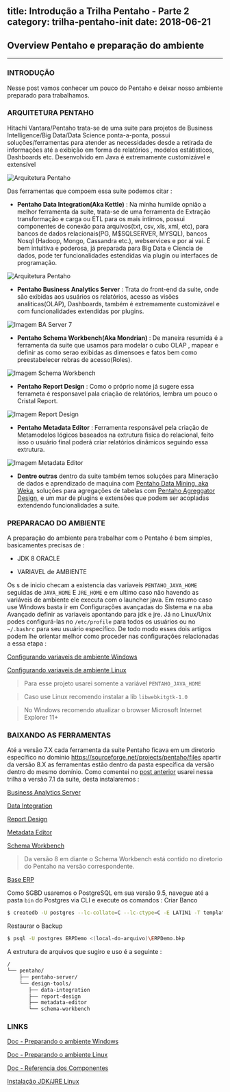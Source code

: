 title: Introdução a Trilha Pentaho - Parte 2
category: trilha-pentaho-init
date: 2018-06-21
------------------------------------

## Overview Pentaho e preparação do ambiente
___

### INTRODUÇÃO

Nesse post vamos conhecer um pouco do Pentaho e deixar nosso ambiente preparado para trabalhamos. 

### ARQUITETURA PENTAHO

Hitachi Vantara/Pentaho trata-se de uma suite para projetos de Business Intelligence/Big Data/Data Science ponta-a-ponta, possui soluções/ferramentas para atender as necessidades desde a retirada de informações até a exibição em forma de relatórios , modelos estátisticos, Dashboards etc. Desenvolvido em Java é extremamente customizável e extensível

![Arquitetura Pentaho](./userdata/images/trilha-1-01.jpg)


Das ferramentas que compoem essa suite podemos citar : 

+ **Pentaho Data Integration(Aka Kettle)** : Na minha humilde opnião a melhor ferramenta da suite, trata-se de uma ferramenta de Extração transformação e carga ou ETL para os mais intimos, possui componentes de conexão para arquivos(txt, csv, xls, xml, etc), para bancos de dados relacionais(PG, M$SQLSERVER, MYSQL), bancos Nosql (Hadoop, Mongo, Cassandra etc.), webservices e por ai vai. É bem intuitiva e poderosa, já preparada para Big Data e Ciencia de dados, pode ter funcionalidades estendidas via plugin ou interfaces de programação.

![Arquitetura Pentaho](./userdata/images/trilha-1-03.jpg)

+ **Pentaho Business Analytics Server** : Trata do front-end da suite, onde são exibidas aos usuários os relatórios, acesso as visões analiticas(OLAP), Dashboards, também é extremamente customizável e com funcionalidades extendidas por plugins. 

![Imagem BA Server 7](./userdata/images/trilha-1-04.jpg)

+ **Pentaho Schema Workbench(Aka Mondrian)** : De maneira resumida é a ferramenta da suite que usamos para modelar o cubo OLAP , mapear e definir as como serao exibidas as dimensoes e fatos bem como preestabelecer rebras de acesso(Roles).

![Imagem Schema Workbench](./userdata/images/trilha-1-06.jpg)

+ **Pentaho Report Design** :  Como o próprio nome já sugere essa ferrameta é responsavel pala criação de relatórios, lembra um pouco o Cristal Report. 

![Imagem Report Design](./userdata/images/trilha-1-05.jpg)

+ **Pentaho Metadata Editor** :  Ferramenta responsável pela criação de Metamodelos lógicos baseados na extrutura fisica do relacional, feito isso o usuário final poderá criar relatórios dinâmicos seguindo essa extrutura. 

![Imagem Metadata Editor](./userdata/images/trilha-1-07.jpg)


+ **Dentre outras** dentro da suite também temos soluções para Mineração de dados e aprendizado de maquina com [Pentaho Data Mining, aka Weka](https://wiki.pentaho.com/display/DATAMINING/Pentaho+Data+Mining+Community+Documentation), soluções para agregações de tabelas com [Pentaho Agreggator Design](https://help.pentaho.com/Documentation/7.1/0N0/010/000), e um mar de plugins e extensões que podem ser acopladas extendendo funcionalidades a suite. 


### PREPARACAO DO AMBIENTE 

A preparação do ambiente para trabalhar com o Pentaho é bem simples, basicamentes precisas de : 

- JDK 8 ORACLE 

- VARIAVEL de AMBIENTE 

Os s de inicio checam a existencia das variaveis `PENTAHO_JAVA_HOME` seguidas de `JAVA_HOME` E `JRE_HOME` e em ultimo caso não havendo as variáveis de ambiente ele executa com o launcher java.
Em resumo caso use Windows basta ir em Configurações avançadas do Sistema e na aba Avançado definir as variaveis apontando para jdk e jre. Já no Linux/Unix podes configurá-las no `/etc/profile` para todos os usuários ou no `~/.bashrc` para seu usuário específico.
De todo modo esses dois artigos podem lhe orientar melhor como proceder nas configurações relacionadas a essa etapa : 

[Configurando variaveis de ambiente Windows](https://confluence.atlassian.com/confbr1/configurando-a-variavel-java_home-no-windows-933709538.html)

[Configurando variaveis de ambiente Linux](https://www.2daygeek.com/setup-java-environment-variables-on-ubuntu-centos-debian-fedora-mint-rhel-opensuse/)

> Para esse projeto usarei somente a variável `PENTAHO_JAVA_HOME` 

> Caso use Linux recomendo instalar a lib `libwebkitgtk-1.0`

> No Windows recomendo atualizar o browser Microsoft Internet Explorer 11+


### BAIXANDO AS FERRAMENTAS 

Até a versão 7.X cada ferramenta da suite Pentaho ficava em um diretorio específico no dominio https://sourceforge.net/projects/pentaho/files apartir da versão 8.X as ferramentas estão dentro da pasta específica da versão dentro do mesmo domínio. Como comentei no [post anterior](#/blog/trilha-pentaho-init/2018/trilha-1-intro) usarei nessa trilha a versão 7.1 da suite, desta instalaremos : 


[Business Analytics Server](https://sourceforge.net/projects/pentaho/files/Business%20Intelligence%20Server/7.1/pentaho-server-ce-7.1.0.0-12.zip/download)

[Data Integration](https://sourceforge.net/projects/pentaho/files/Data%20Integration/7.1/pdi-ce-7.1.0.0-12.zip/download)

[Report Design](https://sourceforge.net/projects/pentaho/files/Report%20Designer/7.1/prd-ce-7.1.0.0-12.zip/download)

[Metadata Editor](https://sourceforge.net/projects/pentaho/files/Pentaho%20Metadata/7.1/pme-ce-7.1.0.0-12.zip/download)

[Schema Workbench](https://sourceforge.net/projects/mondrian/files/schema%20workbench/3.14.0/psw-ce-3.14.0.0-12.zip/download)

> Da versão 8 em diante o Schema Workbench está contido no diretorio do Pentaho na versão correspondente.

[Base ERP](drive.google.com)


Como SGBD usaremos o PostgreSQL em sua versão 9.5, navegue até a pasta `bin` do Postgres via CLI e execute os comandos : 
Criar Banco 

```bash
$ createdb -U postgres --lc-collate=C --lc-ctype=C -E LATIN1 -T template0 ERPDemo
```

Restaurar o Backup

```bash
$ psql -U postgres ERPDemo <(local-do-arquivo)\ERPDemo.bkp
```

A extrutura de arquivos que sugiro e uso é a seguinte : 

```bash
/
└── pentaho/
    ├── pentaho-server/
    └── design-tools/
       ├── data-integration
       ├── report-design
       ├── metadata-editor
       └── schema-workbench

```


### LINKS

[Doc - Preparando o ambiente Windows](https://help.pentaho.com/Documentation/7.1/Installation/Archive/010_Prepare_windows_environment)

[Doc - Preparando o ambiente Linux](https://help.pentaho.com/Documentation/7.1/Installation/Archive/015_Prepare_linux_environment)

[Doc - Referencia dos Componentes](https://help.pentaho.com/Documentation/7.1/0D0/160/000)

[Instalação JDK/JRE Linux](#/blog/linux/2018/install-jdk-jre-oracle)


